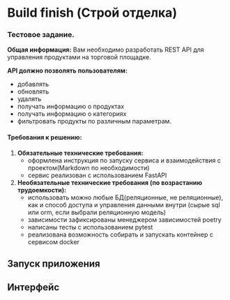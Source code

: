 # Build finish (Строй отделка)
### Тестовое задание.
__Общая информация:__ Вам необходимо разработать REST API для управления продуктами на торговой площадке. 

__API должно позволять пользователям:__
   - добавлять
   - обновлять 
   - удалять
   - получать информацию о продуктах
   - получать информацию о категориях
   - фильтровать продукты по различным параметрам.

#### Требования к решению: 
   1. __Обязательные технические требования:__
      - оформлена инструкция по запуску сервиса и взаимодействия с проектом(Markdown по необходимости)
      - сервис реализован с использованием FastAPI
   2. __Необязательные технические требования (по возрастанию трудоемкости):__
      - использовать можно любые БД(реляционные, не реляционные), как и способ доступа и управления данными внутри (сырые sql или orm, если выбрали реляционную модель)
      - зависимости зафиксированы менеджером зависимостей poetry
      - написаны тесты с использованием pytest
      - реализована возможность собирать и запускать контейнер с сервисом docker

## Запуск приложения

## Интерфейс

